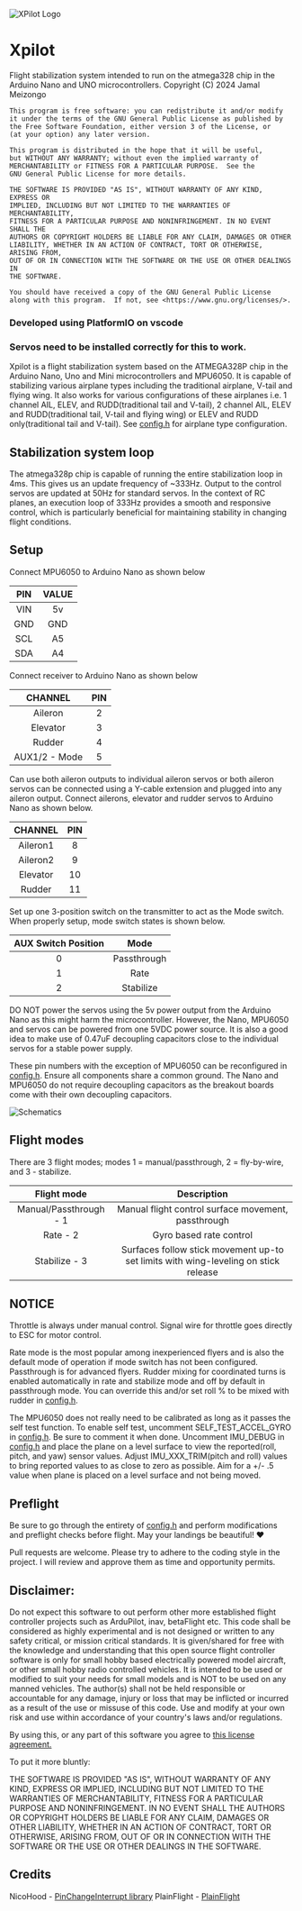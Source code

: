 ![XPilot Logo](assets/img/logo.jpg)

# Xpilot

Flight stabilization system intended to run on the atmega328 chip in the Arduino Nano and UNO microcontrollers.
Copyright (C) 2024 Jamal Meizongo

    This program is free software: you can redistribute it and/or modify
    it under the terms of the GNU General Public License as published by
    the Free Software Foundation, either version 3 of the License, or
    (at your option) any later version.

    This program is distributed in the hope that it will be useful,
    but WITHOUT ANY WARRANTY; without even the implied warranty of
    MERCHANTABILITY or FITNESS FOR A PARTICULAR PURPOSE.  See the
    GNU General Public License for more details.

    THE SOFTWARE IS PROVIDED "AS IS", WITHOUT WARRANTY OF ANY KIND, EXPRESS OR
    IMPLIED, INCLUDING BUT NOT LIMITED TO THE WARRANTIES OF MERCHANTABILITY,
    FITNESS FOR A PARTICULAR PURPOSE AND NONINFRINGEMENT. IN NO EVENT SHALL THE
    AUTHORS OR COPYRIGHT HOLDERS BE LIABLE FOR ANY CLAIM, DAMAGES OR OTHER
    LIABILITY, WHETHER IN AN ACTION OF CONTRACT, TORT OR OTHERWISE, ARISING FROM,
    OUT OF OR IN CONNECTION WITH THE SOFTWARE OR THE USE OR OTHER DEALINGS IN
    THE SOFTWARE.

    You should have received a copy of the GNU General Public License
    along with this program.  If not, see <https://www.gnu.org/licenses/>.

### Developed using PlatformIO on vscode

### Servos need to be installed correctly for this to work.

Xpilot is a flight stabilization system based on the ATMEGA328P chip in the Arduino Nano, Uno and Mini microcontrollers and MPU6050.
It is capable of stabilizing various airplane types including the traditional airplane, V-tail and flying wing.
It also works for various configurations of these airplanes i.e. 1 channel AIL, ELEV, and RUDD(traditional tail and V-tail),
2 channel AIL, ELEV and RUDD(traditional tail, V-tail and flying wing) or ELEV and RUDD only(traditional tail and V-tail).
See [config.h](lib/Xpilot/src/config.h) for airplane type configuration.

## Stabilization system loop

The atmega328p chip is capable of running the entire stabilization loop in 4ms.
This gives us an update frequency of ~333Hz. Output to the control servos are updated at 50Hz for standard servos.
In the context of RC planes, an execution loop of 333Hz provides a smooth and responsive control, which is particularly beneficial for maintaining stability in changing flight conditions.

## Setup

Connect MPU6050 to Arduino Nano as shown below

| PIN | VALUE |
| :-: | :---: |
| VIN |  5v   |
| GND |  GND  |
| SCL |  A5   |
| SDA |  A4   |

Connect receiver to Arduino Nano as shown below

|    CHANNEL    | PIN |
| :-----------: | :-: |
|    Aileron    |  2  |
|   Elevator    |  3  |
|    Rudder     |  4  |
| AUX1/2 - Mode |  5  |

Can use both aileron outputs to individual aileron servos or both aileron servos can be connected using a Y-cable extension and plugged into any aileron output.
Connect ailerons, elevator and rudder servos to Arduino Nano as shown below.

| CHANNEL  | PIN |
| :------: | :-: |
| Aileron1 |  8  |
| Aileron2 |  9  |
| Elevator | 10  |
|  Rudder  | 11  |

Set up one 3-position switch on the transmitter to act as the Mode switch.
When properly setup, mode switch states is shown below.

| AUX Switch Position |    Mode     |
| :-----------------: | :---------: |
|          0          | Passthrough |
|          1          |    Rate     |
|          2          |  Stabilize  |

DO NOT power the servos using the 5v power output from the Arduino Nano as this might harm the microcontroller.
However, the Nano, MPU6050 and servos can be powered from one 5VDC power source. It is also a good idea to make use of 0.47uF decoupling capacitors close to the individual servos for a stable power supply.

These pin numbers with the exception of MPU6050 can be reconfigured in [config.h](lib/Xpilot/src/config.h).
Ensure all components share a common ground. The Nano and MPU6050 do not require decoupling capacitors as the breakout boards come with their own decoupling capacitors.

![Schematics](assets/img/Schematics.png)

## Flight modes

There are 3 flight modes; modes 1 = manual/passthrough, 2 = fly-by-wire, and 3 - stabilize.

|      Flight mode       |                                     Description                                     |
| :--------------------: | :---------------------------------------------------------------------------------: |
| Manual/Passthrough - 1 |                 Manual flight control surface movement, passthrough                 |
|        Rate - 2        |                               Gyro based rate control                               |
|     Stabilize - 3      | Surfaces follow stick movement up-to set limits with wing-leveling on stick release |

## NOTICE

Throttle is always under manual control. Signal wire for throttle goes directly to ESC for motor control.

Rate mode is the most popular among inexperienced flyers and is also the default mode of operation if mode switch has not been configured. Passthrough is for advanced flyers. Rudder mixing for coordinated turns is enabled automatically in rate and stabilize mode and off by default in passthrough mode. You can override this and/or set roll % to be mixed with rudder in [config.h](lib/Xpilot/src/config.h).

The MPU6050 does not really need to be calibrated as long as it passes the self test function. To enable self test, uncomment SELF_TEST_ACCEL_GYRO in [config.h](lib/Xpilot/src/config.h). Be sure to comment it when done. Uncomment IMU_DEBUG in [config.h](lib/Xpilot/src/config.h) and place the plane on a level surface to view the reported(roll, pitch, and yaw) sensor values. Adjust IMU_XXX_TRIM(pitch and roll) values to bring reported values to as close to zero as possible. Aim for a +/- .5 value when plane is placed on a level surface and not being moved.

## Preflight

Be sure to go through the entirety of [config.h](lib/Xpilot/src/config.h) and perform modifications and preflight checks before flight.
May your landings be beautiful! ❤️

Pull requests are welcome. Please try to adhere to the coding style in the project. I will review and approve them as time and opportunity permits.

## Disclaimer:

Do not expect this software to out perform other more established flight controller projects such as ArduPilot, inav, betaFlight etc. This code shall be considered as highly experimental and is not designed or written to any safety critical, or mission critical standards. It is given/shared for free with the knowledge and understanding that this open source flight controller software is only for small hobby based electrically powered model aircraft, or other small hobby radio controlled vehicles. It is intended to be used or modified to suit your needs for small models and is NOT to be used on any manned vehicles. The author(s) shall not be held responsible or accountable for any damage, injury or loss that may be inflicted or incurred as a result of the use or missuse of this code. Use and modify at your own risk and use within accordance of your country's laws and/or regulations.

By using this, or any part of this software you agree to [this license agreement.](https://github.com/mrmeizongo/Xpilot/blob/main/LICENSE)

To put it more bluntly:

THE SOFTWARE IS PROVIDED "AS IS", WITHOUT WARRANTY OF ANY KIND, EXPRESS OR
IMPLIED, INCLUDING BUT NOT LIMITED TO THE WARRANTIES OF MERCHANTABILITY,
FITNESS FOR A PARTICULAR PURPOSE AND NONINFRINGEMENT. IN NO EVENT SHALL THE
AUTHORS OR COPYRIGHT HOLDERS BE LIABLE FOR ANY CLAIM, DAMAGES OR OTHER
LIABILITY, WHETHER IN AN ACTION OF CONTRACT, TORT OR OTHERWISE, ARISING FROM,
OUT OF OR IN CONNECTION WITH THE SOFTWARE OR THE USE OR OTHER DEALINGS IN
THE SOFTWARE.

## Credits

NicoHood - [PinChangeInterrupt library](https://github.com/NicoHood/PinChangeInterrupt)
PlainFlight - [PlainFlight](https://github.com/plainFlight/plainFlightController)
